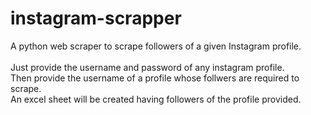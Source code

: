 # instagram-scrapper
A python web scraper to scrape followers of a given Instagram profile.  
<br>
Just provide the username and password of any instagram profile.  
Then provide the username of a profile whose follwers are required to scrape.  
An excel sheet will be created having followers of the profile provided. 

